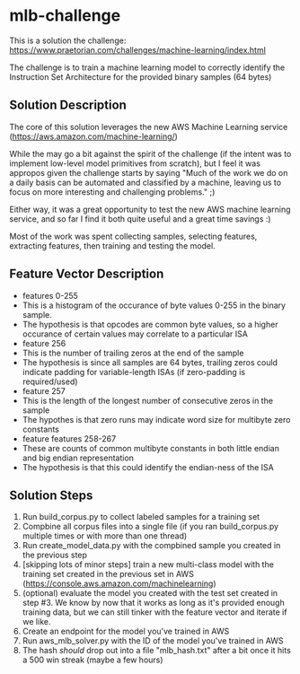 # mlb-challenge

This is a solution the challenge: https://www.praetorian.com/challenges/machine-learning/index.html

The challenge is to train a machine learning model to correctly identify the Instruction Set Architecture for the provided binary samples (64 bytes)

## Solution Description

The core of this solution leverages the new AWS Machine Learning service (https://aws.amazon.com/machine-learning/)

While the may go a bit against the spirit of the challenge (if the intent was to implement low-level model primitives from scratch), but I feel it was appropos given the challenge starts by saying "Much of the work we do on a daily basis can be automated and classified by a machine, leaving us to focus on more interesting and challenging problems." ;)

Either way, it was a great opportunity to test the new AWS machine learning service, and so far I find it both quite useful and a great time savings :)

Most of the work was spent collecting samples, selecting features, extracting features, then training and testing the model.

## Feature Vector Description

* features 0-255
 * This is a histogram of the occurance of byte values 0-255 in the binary sample.
 * The hypothesis is that opcodes are common byte values, so a higher occurance of certain values may correlate to a particular ISA
* feature 256
 * This is the number of trailing zeros at the end of the sample
 * The hypothesis is since all samples are 64 bytes, trailing zeros could indicate padding for variable-length ISAs (if zero-padding is required/used)
* feature 257
 * This is the length of the longest number of consecutive zeros in the sample
 * The hypothes is that zero runs may indicate word size for multibyte zero constants
* feature features 258-267
 * These are counts of common multibyte constants in both little endian and big endian representation
 * The hypothesis is that this could identify the endian-ness of the ISA


## Solution Steps

1. Run build_corpus.py to collect labeled samples for a training set
2. Compbine all corpus files into a single file (if you ran build_corpus.py multiple times or with more than one thread)
3. Run create_model_data.py with the compbined sample you created in the previous step
4. [skipping lots of minor steps] train a new multi-class model with the training set created in the previous set in AWS (https://console.aws.amazon.com/machinelearning)
5. (optional) evaluate the model you created with the test set created in step #3.  We know by now that it works as long as it's provided enough training data, but we can still tinker with the feature vector and iterate if we like.
6. Create an endpoint for the model you've trained in AWS
7. Run aws_mlb_solver.py with the ID of the model you've trained in AWS
8. The hash _should_ drop out into a file "mlb_hash.txt" after a bit once it hits a 500 win streak (maybe a few hours)
